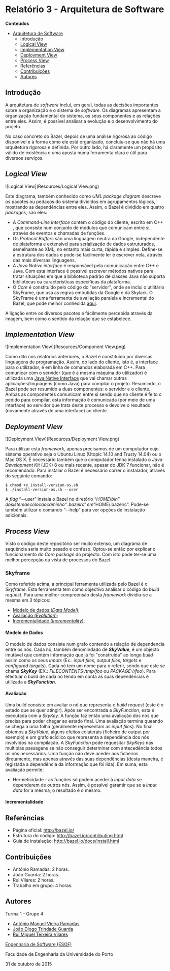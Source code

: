 # Relatório 3 - Arquitetura de Software #

**Conteúdos**
- [Arquitetura de Software](#relatório-3---arquitetura-de-software)
	- [Introdução](#introdução)
	- [Logical View](#logical-view)
	- [Implementation View](#implementation-view)
	- [Deployment View](#deployment-view)
	- [Process View](#process-view)
	- [Referências](#referências)
	- [Contribuições](#contribuições)
	- [Autores](#autores)


## Introdução ##

A arquitetura de *software* inclui, em geral, todas as decisões importantes sobre a organização e o sistema de *software*. Os diagramas apresentam a organização fundamental do sistema, os seus componentes e as relações entre eles. Assim, é possível analisar a evolução e o desenvolvimento do projeto.

No caso concreto do Bazel, depois de uma análise rigorosa ao código disponível e à forma como ele está organizado, concluiu-se que não há uma arquitetura rigorosa e definida. Por outro lado, há claramente um propósito válido de existência e uma  aposta numa ferramenta clara e útil para diversos serviços.

## *Logical View* ##

![Logical View](Resources/Logical View.png)

Este diagrama, também conhecido como *UML package diagram* descreve os pacotes ou pedaços do sistema divididos em agrupamentos lógicos, mostrando as dependências entre eles. Assim, o Bazel é dividido em quatro *packages*, são eles:
* A *Command-Line Interface* contém o código do cliente, escrito em C++ , que consiste num conjunto de módulos que comunicam entre si, através de eventos e chamadas de funções.
* Os *Protocol Buffers* são uma linguagem neutra da Google, independente de plataforma e extensível para serialização de dados estruturados, semelhante ao XML, no entanto mais curta, rápida e simples. Define-se a estrutura dos dados e pode-se facilmente ler e escrever nela, através das mais diversas linguagens.
* A *Java Native interface* é responsável pela comunicação entre C++ e Java. Com esta interface é possível escrever métodos nativos para tratar situações em que a biblioteca padrão de classes Java não suporta bibliotecas ou características específicas da plataforma.
* O *Core* é constituído pelo código do "servidor", onde se inclui o utilitário SkyFrame, que usa as regras embutidas da Google e da Skylark. O SkyFrame é uma ferramenta de avaliação paralela e incremental do Bazel, que pode melhor conhecida [aqui](http://bazel.io/docs/skyframe.html).

A ligação entre os diversos pacotes é fácilmente percebida através da imagem, bem como o sentido da relação que se estabelece.


## *Implementation View* ##

![Implementation View](Resources/Component View.png)

Como dito nos relatórios anteriores, o Bazel é constituído por diversas linguagens de programação. Assim, do lado do cliente, isto é, a interface para o utilizador, é em linha de comandos elaborada em C++. Para comunicar com o servidor (que é a mesma máquina do utilizador) é utilizada uma [Java Native Interface](https://en.wikipedia.org/wiki/Java_Native_Interface) que vai chamar outras aplicações/linguagens (como Java) para compilar o projeto. Resumindo, o Bazel pode ser resumido a duas componentes: o servidor e o cliente. Ambas as componentes comunicam entre si sendo que no cliente é feito o pedido para compilar, esta informação é comunicada (por meio de uma interface) ao servidor que trata deste processo e devolve o resultado (novamente através de uma interface) ao cliente.

## *Deployment View* ##

![Deployment View](Resources/Deployment View.png)

Para utilizar esta *framework*, apenas precisamos de um computador cujo sistema operativo seja o Ubuntu Linux (Utopic 14.10 and Trusty 14.04) ou o Mac OS X. É necessário também que o computador tenha instalado o *Java Development Kit* (JDK) 8 ou mais recente, apesar do JDK 7 funcionar, não é recomendado.
Para instalar o Bazel é necessário correr o instalador, através do seguinte comando:
```
$ chmod +x install-version-os.sh
$ ./install-version-os.sh --user
```
A *flag*  “--user” instala o Bazel no diretório “$HOME/bin” do sistema e coloca o caminho “.bazelrc” em “$HOME/.bazelrc”. Pode-se também utilizar o comando “--help” para ver opções de instalação adicionais.  


## *Process View* ##

Visto o código deste repositório ser muito extenso, um diagrama de sequência seria muito pesado e confuso. Optou-se então por explicar o funcionamento do *Core package* do projecto. Com isto pode ter-se uma melhor percepção da vista de processos do Bazel.
### Skyframe ###
Como referido acima, a principal ferramenta utilizada pelo Bazel é o *Skyframe*. Esta ferramenta tem como objectivo analisar o código do *build request*.
Para uma melhor compreensão desta *framework* dividiu-se a mesma em 3 tópicos:
* [Modelo de dados (*Data Model*)](#modelo-de-dados);
* [Avaliação (*Evalution*)](#avaliação);
* [Incrementalidade (*Incrementality*)](#incrementalidade).

#### Modelo de Dados ####
O modelo de dados consiste num grafo contendo a relação de dependencia entre os nós. Cada nó, também denomindado de ***SkyValue***, é um objecto imutável que contém informação que já foi "construída" ao longo *build* assim como os seus *inputs* (Ex.: *input files, output files, targets* e *configured targets*). Cada nó tem um nome para o referir, sendo que este se chama ***SkyKey*** (EX.: *FILECONTENTS:/tmp/foo* ou *PACKAGE://foo*).
Para efectuar o build de cada nó tendo em conta as suas dependências é utilizada a ***SkyFunction***.
#### Avaliação ####
Uma build consiste em avaliar o nó que representa o *build request* (este é o estado que se quer atingir). Após ser encontrada a *SkyFunction*, esta é executada com a *SkyKey*. A função faz então uma avaliação dos nós que precisa para poder chegar ao estado final. Uma avaliação termina queando se chega a uma folha (geralmente representam as *input files*). No final obtemos a *SkyValue*, alguns efeitos colaterais (ficheiro de output por exemplo) e um grafo acíclico que representa a dependência dos nós involvidos na compilação.
A *SkyFunction* pode requesitar *SkyKeys* nas multiplas passagens se não conseguir determinar com antecedência todos os nós necessários. Uma função não deve aceder aos ficheiros diretamente, mas apenas através das suas dependências (desta maneira, é registada a dependência da informação que foi lida).
Em suma, esta avaliação permite:
* Hermeticidade - as funções só podem aceder à *input data* se dependerem de outros nós. Assim, é possível garantir que se a *input data* for a mesma, o resultado é o mesmo.
#### Incrementalidade ####

## Referências ##

* Página oficial: http://bazel.io/
* Estrutura do código: http://bazel.io/contributing.html
* Guia de instalação: http://bazel.io/docs/install.html

## Contribuições ##
* António Ramadas: 2 horas.
* João Guarda: 2 horas.
* Rui Vilares: 2 horas.
* Trabalho em grupo: 4 horas.

## Autores ##

Turma 1 - Grupo 4

* [António Manuel Vieira Ramadas](https://github.com/antonio-ramadas)
* [João Diogo Trindade Guarda](https://github.com/Digas29)
* [Rui Miguel Teixeira Vilares](https://github.com/RuiVilares)

[Engenharia de Software (ESOF)](https://sigarra.up.pt/feup/pt/ucurr_geral.ficha_uc_view?pv_ocorrencia_id=368707)

Faculdade de Engenharia da Universidade do Porto

31 de outubro de 2015
